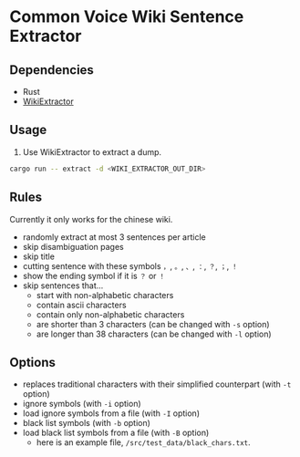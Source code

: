# Common Voice Wiki Sentence Extractor

## Dependencies

- Rust
- [WikiExtractor](https://github.com/attardi/wikiextractor)

## Usage

1. Use WikiExtractor to extract a dump.
```bash
cargo run -- extract -d <WIKI_EXTRACTOR_OUT_DIR>
```

## Rules
Currently it only works for the chinese wiki.
- randomly extract at most 3 sentences per article
- skip disambiguation pages
- skip title
- cutting sentence with these symbols `，`, `。`, `、`, `：`, `？`, `；`, `！`
- show the ending symbol if it is `？` or `！`
- skip sentences that...
  - start with non-alphabetic characters
  - contain ascii characters
  - contain only non-alphabetic characters
  - are shorter than 3 characters (can be changed with `-s` option)
  - are longer than 38 characters (can be changed with `-l` option)

## Options
- replaces traditional characters with their simplified counterpart (with `-t` option)
- ignore symbols (with `-i` option)
- load ignore symbols from a file (with `-I` option)
- black list symbols (with `-b` option)
- load black list symbols from a file (with `-B` option)
  - here is an example file, `/src/test_data/black_chars.txt`.
